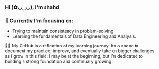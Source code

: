 
<!--
**shahdHesham13/shahdHesham13** is a ✨ _special_ ✨ repository because its `README.md` (this file) appears on your GitHub profile.

Here are some ideas to get you started:

- 🔭 I’m currently working on ...
- 🌱 I’m currently learning ...
- 👯 I’m looking to collaborate on ...
- 🤔 I’m looking for help with ...
- 💬 Ask me about ...
- 📫 How to reach me: ...
- 😄 Pronouns: ...
- ⚡ Fun fact: ...
-->

<h3 align="Left">Hi (✿◡‿◡), I'm shahd</h3>
<h3>🌱 Currently I'm focusing on:</h3>
<ul>
  <li>Trying to maintain consistency in problem-solving.</li>
  <li>Learning the fundamentals of Data Engineering and Analysis.</li>
</ul>

🌳🐢 My GitHub is a reflection of my learning journey. It’s a space to document my practice, improve, and eventually take on bigger challenges as I grow in this field. I may be at the beginning, but I’m dedicated to building a strong foundation and continually growing.


